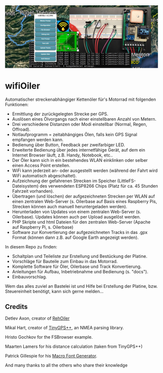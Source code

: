 ![wifioiler_collage](docs/images/collage.jpg)

# wifiOiler

Automatischer streckenabhängiger Kettenöler für's Motorrad mit folgenden Funktionen:

- Ermittlung der zurückgelegten Strecke per GPS.
- Auslösen eines Ölvorgangs nach einer einstellbaren Anzahl von Metern.
- Drei verschiedene Distanzen oder Modi einstellbar (Normal, Regen, Offroad). 
- Notlaufprogramm = zeitabhängiges Ölen, falls kein GPS Signal empfangen werden kann.
- Bedienung über Button, Feedback per zweifarbiger LED.
- Erweiterte Bedienung über jedes internetfähige Gerät, auf dem ein Internet Browser läuft, z.B. Handy, Notebook, etc..
- Der Öler kann sich in ein bestehendes WLAN einklinken oder selber einen Access Point erstellen.
- WiFi kann jederzeit an- oder ausgestellt werden (während der Fahrt wird WiFi automatisch abgeschaltet).
- Aufzeichnung der gefahrenen Strecken im Speicher (LittleFS-Dateisystem) des verwendeten ESP8266 Chips (Platz für ca. 45 Stunden Fahrzeit vorhanden).
- Übertragen (und löschen) der aufgezeichneten Strecken per WLAN auf einen zentralen Web-Server (s. Oilerbase auf Basis eines Raspberry Pis, Strecken können auch manuell heruntergeladen werden).
- Herunterladen von Updates von einem zentralen Web-Server (s. Oilerbase). Updates können auch per Upload ausgelöst werden.
- PHP Skripte und html Dateien für den zentralen Web-Server (Apache auf Raspberry Pi, s. Oilerbase)
- Software zur Konvertierung der aufgezeichneten Tracks in das .gpx Format (können dann z.B. auf Google Earth angezeigt werden).

In diesem Repo zu finden:

- Schaltplan und Teileliste zur Erstellung und Bestückung der Platine.
- Vorschläge für Bauteile zum Einbau in das Motorrad.
- Komplette Software für Öler, Oilerbase und Track Konvertierung.
- Anleitungen für Aufbau, Inbetriebnahme und Bedienung (s. "docs").
- Einbauvorschlag.

Wem das alles zuviel an Bastelei ist und Hilfe bei Erstellung der Platine, bzw. Steuereinheit benötigt, kann sich gerne melden...

## Credits

Detlev Axon, creator of [RehOiler](https://www.rehtronik.de/startseite1.html)

Mikal Hart, creator of [TinyGPS++](https://github.com/mikalhart/TinyGPSPlus), an NMEA parsing library.

Hristo Gochkov for the FSBrowser example.

Maarten Lamers for his distance calculation (taken from TinyGPS++)

Patrick Gillespie for his [Macro Font Generator](http://patorjk.com/software/taag).

And many thanks to all the others who share their knowledge
